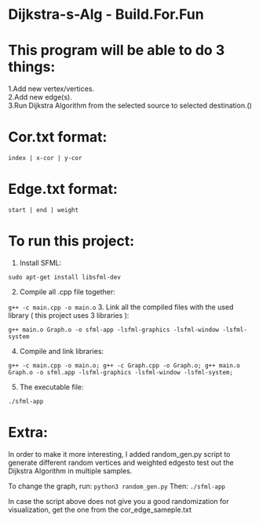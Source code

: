 # Dijkstra-s-Alg - Build.For.Fun


# This program will be able to do 3 things:
  1.Add new vertex/vertices.                                                                                                               
  2.Add new edge(s).                                                                                                                       
  3.Run Dijkstra Algorithm from the selected source to selected destination.()
# Cor.txt format:
```index | x-cor | y-cor```

# Edge.txt format:
```start | end | weight```

# To run this project:
1. Install SFML:

```sudo apt-get install libsfml-dev```

2. Compile all .cpp file together:

```g++ -c main.cpp -o main.o```
3. Link all the compiled files with the used library ( this project uses 3 libraries ):

```g++ main.o Graph.o -o sfml-app -lsfml-graphics -lsfml-window -lsfml-system```

4. Compile and link libraries:

```g++ -c main.cpp -o main.o; g++ -c Graph.cpp -o Graph.o; g++ main.o Graph.o -o sfml.app -lsfml-graphics -lsfml-window -lsfml-system;```

5. The executable file:

```./sfml-app```
# Extra:

In order to make it more interesting, I added random_gen.py script to generate different random vertices and weighted edgesto test out the Dijkstra Algorithm in multiple samples.

To change the graph, run:
```python3 random_gen.py```
Then:
```./sfml-app```

In case the script above does not give you a good randomization for visualization, get the one from the cor_edge_sameple.txt
